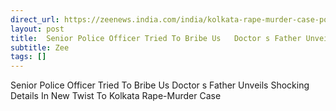 ```yaml
---
direct_url: https://zeenews.india.com/india/kolkata-rape-murder-case-police-cover-up-rg-kar-doctor-rape-murder-case-parents-make-shocking-revelations-2788347.html
layout: post
title:  Senior Police Officer Tried To Bribe Us   Doctor s Father Unveils Shocking Details In New Twist To Kolkata Rape-Murder Case
subtitle: Zee
tags: []
---
```


 Senior Police Officer Tried To Bribe Us   Doctor s Father Unveils Shocking Details In New Twist To Kolkata Rape-Murder Case
